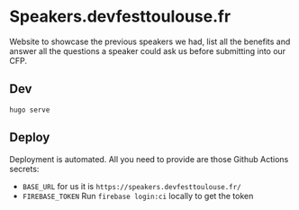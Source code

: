 # Speakers.devfesttoulouse.fr

Website to showcase the previous speakers we had, list all the benefits and answer all the questions a speaker could ask us before submitting into our CFP.

## Dev

```
hugo serve
```

## Deploy

Deployment is automated. All you need to provide are those Github Actions secrets:

- `BASE_URL` for us it is `https://speakers.devfesttoulouse.fr/`
- `FIREBASE_TOKEN` Run `firebase login:ci` locally to get the token
